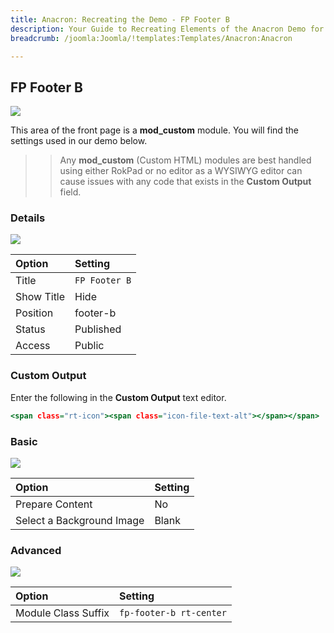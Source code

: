 ```yaml
---
title: Anacron: Recreating the Demo - FP Footer B
description: Your Guide to Recreating Elements of the Anacron Demo for Joomla
breadcrumb: /joomla:Joomla/!templates:Templates/Anacron:Anacron

---
```


FP Footer B
-----

![][demo]

This area of the front page is a **mod_custom** module. You will find the settings used in our demo below.

>> Any **mod_custom** (Custom HTML) modules are best handled using either RokPad or no editor as a WYSIWYG editor can cause issues with any code that exists in the **Custom Output** field.

### Details

![][demo2]

| Option     | Setting        |  
| :--------- | :------------- |  
| Title      | `FP Footer B`  |  
| Show Title | Hide           |  
| Position   | footer-b       |  
| Status     | Published      |  
| Access     | Public         |  

### Custom Output

Enter the following in the **Custom Output** text editor.

~~~ .html
<span class="rt-icon"><span class="icon-file-text-alt"></span></span>
~~~

### Basic

![][demo3]

| Option                    | Setting |  
| :------------------------ | :------ |  
| Prepare Content           | No      |  
| Select a Background Image | Blank   |

### Advanced

![][demo4]

| Option              | Setting                  |  
| :------------------ | :----------------------- |  
| Module Class Suffix | `fp-footer-b rt-center`  |  

[demo]: assets/demo_12.jpeg
[demo2]: assets/footerb_1.jpeg
[demo3]: assets/footerb_2.jpeg
[demo4]: assets/footerb_3.jpeg
